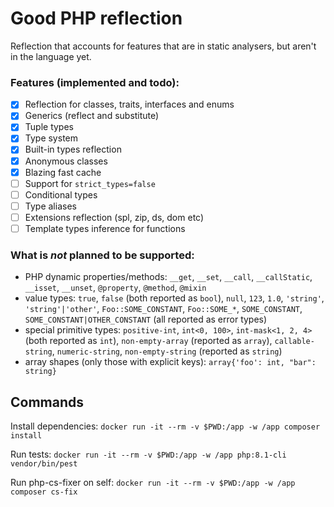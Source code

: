 # Good PHP reflection

Reflection that accounts for features that are in static analysers, but aren't in the language yet.

### Features (implemented and todo):
- [X] Reflection for classes, traits, interfaces and enums
- [x] Generics (reflect and substitute)
- [x] Tuple types
- [x] Type system
- [X] Built-in types reflection
- [x] Anonymous classes
- [x] Blazing fast cache
- [ ] Support for `strict_types=false`
- [ ] Conditional types
- [ ] Type aliases
- [ ] Extensions reflection (spl, zip, ds, dom etc)
- [ ] Template types inference for functions

### What is _**not**_ planned to be supported:
- PHP dynamic properties/methods: `__get`, `__set`, `__call`, `__callStatic`, `__isset`, `__unset`, `@property`, `@method`, `@mixin`
- value types: `true`, `false` (both reported as `bool`),
  `null`, `123`, `1.0`, `'string'`, `'string'|'other'`, `Foo::SOME_CONSTANT`, `Foo::SOME_*`, 
  `SOME_CONSTANT`, `SOME_CONSTANT|OTHER_CONSTANT` (all reported as error types)
- special primitive types: `positive-int`, `int<0, 100>`, `int-mask<1, 2, 4>` (both reported as `int`), `non-empty-array` (reported as `array`),
  `callable-string`, `numeric-string`, `non-empty-string` (reported as `string`)
- array shapes (only those with explicit keys): `array{'foo': int, "bar": string}`

## Commands
Install dependencies:
`docker run -it --rm -v $PWD:/app -w /app composer install`

Run tests:
`docker run -it --rm -v $PWD:/app -w /app php:8.1-cli vendor/bin/pest`

Run php-cs-fixer on self:
`docker run -it --rm -v $PWD:/app -w /app composer cs-fix`
